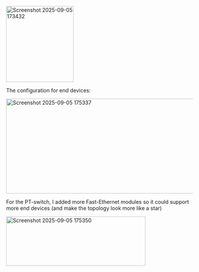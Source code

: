<img width="182" height="205" alt="Screenshot 2025-09-05 173432" src="https://github.com/user-attachments/assets/5c16f2c5-424b-4808-96d4-003bde6fc270" />

The configuration for end devices:

<img width="516" height="256" alt="Screenshot 2025-09-05 175337" src="https://github.com/user-attachments/assets/602608d0-6187-4eaf-af87-35c6ad501782" />

For the PT-switch, I added more Fast-Ethernet modules so it could support more end devices (and make the topology look more like a star)

<img width="376" height="133" alt="Screenshot 2025-09-05 175350" src="https://github.com/user-attachments/assets/7751e3e7-970d-4e2e-b76a-1249259b2efa" />

